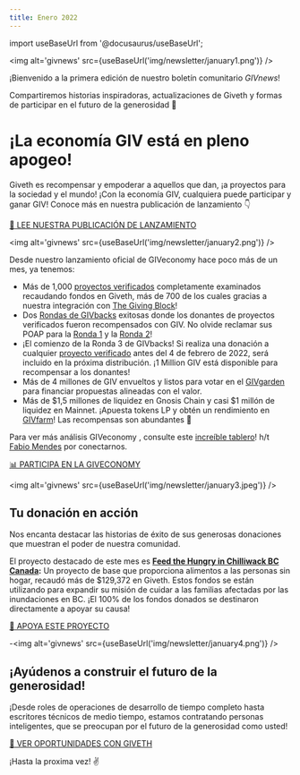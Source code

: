 ```yaml
---
title: Enero 2022
---
```

import useBaseUrl from '@docusaurus/useBaseUrl';

<head>
  <title> Boletín de Enero | Giveth Docs</title>
</head>


<img alt='givnews' src={useBaseUrl('img/newsletter/january1.png')} />

¡Bienvenido a la primera edición de nuestro boletín comunitario _GIVnews_!

Compartiremos historias inspiradoras, actualizaciones de Giveth y formas de participar en el futuro de la generosidad 🙌

# ¡La economía GIV está en pleno apogeo!


Giveth es recompensar y empoderar a aquellos que dan, ¡a proyectos para la sociedad y el mundo! ¡Con la economía GIV, cualquiera puede participar y ganar GIV! Conoce más en nuestra publicación de lanzamiento 👇

[📖 LEE NUESTRA PUBLICACIÓN DE LANZAMIENTO](https://medium.com/giveth/welcome-to-the-giveeconomy-b3e372da63dd)

<img alt='givnews' src={useBaseUrl('img/newsletter/january2.png')} />


Desde nuestro lanzamiento oficial de GIVeconomy hace poco más de un mes, ya tenemos:

- Más de 1,000 [proyectos verificados](https://giveth.io/projects?utm_campaign=Community+Newsletter+January+2022&utm_medium=email&utm_source=autopilot) completamente examinados recaudando fondos en Giveth, más de 700 de los cuales gracias a nuestra integración con [ The Giving Block](https://thegivingblock.com/?utm_campaign=Community+Newsletter+January+2022&utm_medium=email&utm_source=autopilot)!
- Dos [Rondas de GIVbacks](https://giveth.io/givbacks?utm_campaign=Community+Newsletter+January+2022&utm_medium=email&utm_source=autopilot) exitosas donde los donantes de proyectos verificados fueron recompensados ​​con GIV. No olvide reclamar sus POAP para la [Ronda 1](https://poap.delivery/givbacksround1?utm_campaign=Community+Newsletter+January+2022&utm_medium=email&utm_source=autopilot) y la [Ronda 2](https://poap.delivery/givbacksround2?utm_campaign=Community+Newsletter+Enero+2022&utm_medium=email&utm_source=autopilot)!
- ¡El comienzo de la Ronda 3 de GIVbacks! Si realiza una donación a cualquier [proyecto verificado](https://giveth.io/projects?utm_campaign=Community+Newsletter+January+2022&utm_medium=email&utm_source=autopilot) antes del 4 de febrero de 2022, será incluido en la próxima distribución. ¡1 Million GIV está disponible para recompensar a los donantes!
- Más de 4 millones de GIV envueltos y listos para votar en el [GIVgarden](https://giveth.io/givgarden?utm_campaign=Community+Newsletter+January+2022&utm_medium=email&utm_source=autopilot) para financiar propuestas alineadas con el valor.
- Más de $1,5 millones de liquidez en Gnosis Chain y casi $1 millón de liquidez en Mainnet. ¡Apuesta tokens LP y obtén un rendimiento en [GIVfarm](https://giveth.io/givfarm?utm_campaign=Community+Newsletter+January+2022&utm_medium=email&utm_source=autopilot)! Las recompensas son abundantes 🌾

Para ver más análisis  GIVeconomy , consulte este [increíble tablero](https://dune.xyz/metacrypto/giveconomy?utm_campaign=Community+Newsletter+January+2022&utm_medium=email&utm_source=autopilot)! h/t [Fabio Mendes](https://twitter.com/fabiomendesafc?utm_campaign=Community+Newsletter+January+2022&utm_medium=email&utm_source=autopilot) por conectarnos.

[📊 PARTICIPA EN LA GIVECONOMY](https://giveth.io/giveconomy)

<img alt='givnews' src={useBaseUrl('img/newsletter/january3.jpeg')} />

## Tu donación en acción

Nos encanta destacar las historias de éxito de sus generosas donaciones que muestran el poder de nuestra comunidad.

El proyecto destacado de este mes es [**Feed the Hungry in Chilliwack BC Canada**](https://giveth.io/project/Feed-the-Hungry-in-Chilliwack-BC-Canada-0?utm_campaign=Community+Newsletter+january+2022&utm_medium=email&utm_source=autopilot)**:** Un proyecto de base que proporciona alimentos a las personas sin hogar, recaudó más de $129,372 en Giveth. Estos fondos se están utilizando para expandir su misión de cuidar a las familias afectadas por las inundaciones en BC. ¡El 100% de los fondos donados se destinaron directamente a apoyar su causa!

[🙌 APOYA ESTE PROYECTO](https://giveth.io/project/Feed-the-Hungry-in-Chilliwack-BC-Canada-0)

-<img alt='givnews' src={useBaseUrl('img/newsletter/january4.png')} />

## ¡Ayúdenos a construir el futuro de la generosidad!

¡Desde roles de operaciones de desarrollo de tiempo completo hasta escritores técnicos de medio tiempo, estamos contratando personas inteligentes, que se preocupan por el futuro de la generosidad como usted!

[👀 VER OPORTUNIDADES CON GIVETH](https://giveth.recruitee.com/)

¡Hasta la proxima vez! ✌️
